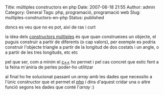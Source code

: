 Title: múltiples constructors en php
Date: 2007-06-18 21:55
Author: admin
Category: General
Tags: php, programació, programació web
Slug: multiples-constructors-en-php
Status: published

doncs es veu que no es pot, així de ras i curt

la idea dels <a href="http://en.wikipedia.org/wiki/Constructor_overloading" target="_blank" rel="noopener">constructors múltiples</a> és que quan construeixes un objecte, el puguis construir a partir de diferents (o cap valors), per exemple es podria construir l'objecte triangle a partir de la longitud de dos costats i un angle, o a partir de les tres longituds, etc etc

pel que ser, com a mínim el [c++](http://en.wikipedia.org/wiki/C%2B%2B) ho permet i pel cas concret que estic fent a la feina m'aniria de perles poder-ho utilitzar

al final ho he solucionat passant un *array* amb les dades que necessito a l'únic constructor que et permet el <a href="http://www.php.net" target="_blank" rel="noopener">php</a> i dins d'aquest cridar una o altre funció segons les dades que conté l'*array* :)
